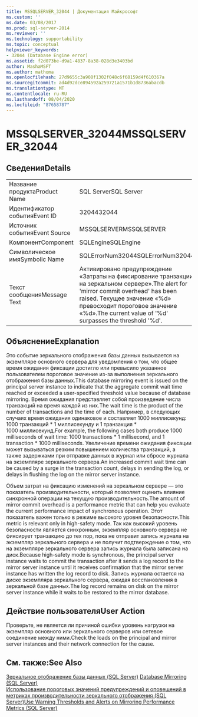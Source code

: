 ```yaml
---
title: MSSQLSERVER_32044 | Документация Майкрософт
ms.custom: ''
ms.date: 03/08/2017
ms.prod: sql-server-2014
ms.reviewer: ''
ms.technology: supportability
ms.topic: conceptual
helpviewer_keywords:
- 32044 (Database Engine error)
ms.assetid: f2d073be-d9a1-4837-8a38-028d3e3403bd
author: MashaMSFT
ms.author: mathoma
ms.openlocfilehash: 27d9655c3a908f1302f048c6f68159d4f610367a
ms.sourcegitcommit: ad4d92dce894592a259721a1571b1d8736abacdb
ms.translationtype: MT
ms.contentlocale: ru-RU
ms.lasthandoff: 08/04/2020
ms.locfileid: "87658787"
---
```

# <a name="mssqlserver_32044"></a><span data-ttu-id="46976-102">MSSQLSERVER_32044</span><span class="sxs-lookup"><span data-stu-id="46976-102">MSSQLSERVER_32044</span></span>
    
## <a name="details"></a><span data-ttu-id="46976-103">Сведения</span><span class="sxs-lookup"><span data-stu-id="46976-103">Details</span></span>  
  
|||  
|-|-|  
|<span data-ttu-id="46976-104">Название продукта</span><span class="sxs-lookup"><span data-stu-id="46976-104">Product Name</span></span>|<span data-ttu-id="46976-105">SQL Server</span><span class="sxs-lookup"><span data-stu-id="46976-105">SQL Server</span></span>|  
|<span data-ttu-id="46976-106">Идентификатор события</span><span class="sxs-lookup"><span data-stu-id="46976-106">Event ID</span></span>|<span data-ttu-id="46976-107">32044</span><span class="sxs-lookup"><span data-stu-id="46976-107">32044</span></span>|  
|<span data-ttu-id="46976-108">Источник события</span><span class="sxs-lookup"><span data-stu-id="46976-108">Event Source</span></span>|<span data-ttu-id="46976-109">MSSQLSERVER</span><span class="sxs-lookup"><span data-stu-id="46976-109">MSSQLSERVER</span></span>|  
|<span data-ttu-id="46976-110">Компонент</span><span class="sxs-lookup"><span data-stu-id="46976-110">Component</span></span>|<span data-ttu-id="46976-111">SQLEngine</span><span class="sxs-lookup"><span data-stu-id="46976-111">SQLEngine</span></span>|  
|<span data-ttu-id="46976-112">Символическое имя</span><span class="sxs-lookup"><span data-stu-id="46976-112">Symbolic Name</span></span>|<span data-ttu-id="46976-113">SQLErrorNum32044</span><span class="sxs-lookup"><span data-stu-id="46976-113">SQLErrorNum32044</span></span>|  
|<span data-ttu-id="46976-114">Текст сообщения</span><span class="sxs-lookup"><span data-stu-id="46976-114">Message Text</span></span>|<span data-ttu-id="46976-115">Активировано предупреждение «Затраты на фиксирование транзакции на зеркальном сервере».</span><span class="sxs-lookup"><span data-stu-id="46976-115">The alert for 'mirror commit overhead' has been raised.</span></span> <span data-ttu-id="46976-116">Текущее значение «%d» превосходит пороговое значение «%d».</span><span class="sxs-lookup"><span data-stu-id="46976-116">The current value of '%d' surpasses the threshold '%d'.</span></span>|  
  
## <a name="explanation"></a><span data-ttu-id="46976-117">Объяснение</span><span class="sxs-lookup"><span data-stu-id="46976-117">Explanation</span></span>  
 <span data-ttu-id="46976-118">Это событие зеркального отображения базы данных вызывается на экземпляре основного сервера для уведомления о том, что общее время ожидания фиксации достигло или превысило указанное пользователем пороговое значение из-за выполнения зеркального отображения базы данных.</span><span class="sxs-lookup"><span data-stu-id="46976-118">This database mirroring event is issued on the principal server instance to indicate that the aggregate commit wait time reached or exceeded a user-specified threshold value because of database mirroring.</span></span> <span data-ttu-id="46976-119">Время ожидания представляет собой произведение числа транзакций на время каждой из них.</span><span class="sxs-lookup"><span data-stu-id="46976-119">The wait time is the product of the number of transactions and the time of each.</span></span> <span data-ttu-id="46976-120">Например, в следующих случаях время ожидания одинаковое и составляет 1000 миллисекунд: 1000 транзакций \* 1 миллисекунду и 1 транзакция \* 1000 миллисекунд.</span><span class="sxs-lookup"><span data-stu-id="46976-120">For example, the following cases both produce 1000 milliseconds of wait time: 1000 transactions \* 1 millisecond, and 1 transaction \* 1000 milliseconds.</span></span> <span data-ttu-id="46976-121">Увеличение времени ожидания фиксации может вызываться резким повышением количества транзакций, а также задержками при отправке данных в журнал или сбросе журнала на экземпляре зеркального сервера.</span><span class="sxs-lookup"><span data-stu-id="46976-121">An increased commit wait time can be caused by a surge in the transaction count, delays in sending the log, or delays in flushing the log on the mirror server instance.</span></span>  
  
 <span data-ttu-id="46976-122">Объем затрат на фиксацию изменений на зеркальном сервере — это показатель производительности, который позволяет оценить влияние синхронной операции на текущую производительность.</span><span class="sxs-lookup"><span data-stu-id="46976-122">The amount of mirror commit overhead is a performance metric that can help you evaluate the current performance impact of synchronous operation.</span></span> <span data-ttu-id="46976-123">Этот показатель важен только в режиме высокого уровня безопасности.</span><span class="sxs-lookup"><span data-stu-id="46976-123">This metric is relevant only in high-safety mode.</span></span> <span data-ttu-id="46976-124">Так как высокий уровень безопасности является синхронным, экземпляр основного сервера не фиксирует транзакцию до тех пор, пока не отправит запись журнала на экземпляр зеркального сервера и не получит подтверждение о том, что на экземпляре зеркального сервера запись журнала была записана на диск.</span><span class="sxs-lookup"><span data-stu-id="46976-124">Because high-safety mode is synchronous, the principal server instance waits to commit the transaction after it sends a log record to the mirror server instance until it receives confirmation that the mirror server instance has written the log record to disk.</span></span> <span data-ttu-id="46976-125">Запись журнала остается на диске экземпляра зеркального сервера, ожидая восстановления в зеркальной базе данных.</span><span class="sxs-lookup"><span data-stu-id="46976-125">The log record remains on disk on the mirror server instance while it waits to be restored to the mirror database.</span></span>  
  
## <a name="user-action"></a><span data-ttu-id="46976-126">Действие пользователя</span><span class="sxs-lookup"><span data-stu-id="46976-126">User Action</span></span>  
 <span data-ttu-id="46976-127">Проверьте, не является ли причиной ошибки уровень нагрузки на экземпляр основного или зеркального серверов или сетевое соединение между ними.</span><span class="sxs-lookup"><span data-stu-id="46976-127">Check the loads on the principal and mirror server instances and their network connection for the cause.</span></span>  
  
## <a name="see-also"></a><span data-ttu-id="46976-128">См. также:</span><span class="sxs-lookup"><span data-stu-id="46976-128">See Also</span></span>  
 <span data-ttu-id="46976-129">[Зеркальное отображение базы данных (SQL Server)](../../database-engine/database-mirroring/database-mirroring-sql-server.md) </span><span class="sxs-lookup"><span data-stu-id="46976-129">[Database Mirroring &#40;SQL Server&#41;](../../database-engine/database-mirroring/database-mirroring-sql-server.md) </span></span>  
 [<span data-ttu-id="46976-130">Использование пороговых значений предупреждений и оповещений в метриках производительности зеркального отображения (SQL Server)</span><span class="sxs-lookup"><span data-stu-id="46976-130">Use Warning Thresholds and Alerts on Mirroring Performance Metrics &#40;SQL Server&#41;</span></span>](../../database-engine/database-mirroring/use-warning-thresholds-and-alerts-on-mirroring-performance-metrics-sql-server.md)  
  
  
